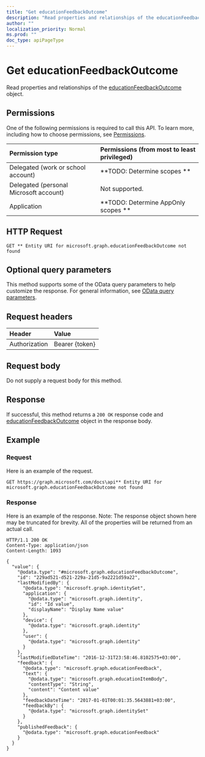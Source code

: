 ```yaml
---
title: "Get educationFeedbackOutcome"
description: "Read properties and relationships of the educationFeedbackOutcome object."
author: ""
localization_priority: Normal
ms.prod: ""
doc_type: apiPageType
---
```


# Get educationFeedbackOutcome

Read properties and relationships of the [educationFeedbackOutcome](../resources/educationfeedbackoutcome.md) object.

## Permissions
One of the following permissions is required to call this API. To learn more, including how to choose permissions, see [Permissions](/concepts/permissions-reference.md).

|Permission type|Permissions (from most to least privileged)|
|:---|:---|
|Delegated (work or school account)|**TODO: Determine scopes **|
|Delegated (personal Microsoft account)|Not supported.|
|Application|**TODO: Determine AppOnly scopes **|

## HTTP Request
<!-- {
  "blockType": "ignored"
}
-->
``` http
GET ** Entity URI for microsoft.graph.educationFeedbackOutcome not found
```

## Optional query parameters
This method supports some of the OData query parameters to help customize the response. For general information, see [OData query parameters](/graph/query-parameters).

## Request headers
|Header|Value|
|:---|:---|
|Authorization|Bearer {token}|

## Request body
Do not supply a request body for this method.

## Response
If successful, this method returns a `200 OK` response code and [educationFeedbackOutcome](../resources/educationfeedbackoutcome.md) object in the response body.

## Example

### Request
Here is an example of the request.
<!-- {
  "blockType": "request",
  "name": "get_educationfeedbackoutcome"
}
-->
``` http
GET https://graph.microsoft.com/docs\api** Entity URI for microsoft.graph.educationFeedbackOutcome not found
```

### Response
Here is an example of the response. Note: The response object shown here may be truncated for brevity. All of the properties will be returned from an actual call.
<!-- {
  "blockType": "response",
  "truncated": true,
  "@odata.type": "microsoft.graph.educationFeedbackOutcome"
}
-->
``` http
HTTP/1.1 200 OK
Content-Type: application/json
Content-Length: 1093

{
  "value": {
    "@odata.type": "#microsoft.graph.educationFeedbackOutcome",
    "id": "229ad521-d521-229a-21d5-9a2221d59a22",
    "lastModifiedBy": {
      "@odata.type": "microsoft.graph.identitySet",
      "application": {
        "@odata.type": "microsoft.graph.identity",
        "id": "Id value",
        "displayName": "Display Name value"
      },
      "device": {
        "@odata.type": "microsoft.graph.identity"
      },
      "user": {
        "@odata.type": "microsoft.graph.identity"
      }
    },
    "lastModifiedDateTime": "2016-12-31T23:58:46.8102575+03:00",
    "feedback": {
      "@odata.type": "microsoft.graph.educationFeedback",
      "text": {
        "@odata.type": "microsoft.graph.educationItemBody",
        "contentType": "String",
        "content": "Content value"
      },
      "feedbackDateTime": "2017-01-01T00:01:35.5643881+03:00",
      "feedbackBy": {
        "@odata.type": "microsoft.graph.identitySet"
      }
    },
    "publishedFeedback": {
      "@odata.type": "microsoft.graph.educationFeedback"
    }
  }
}
```

